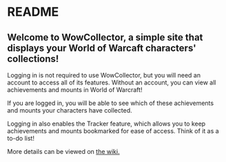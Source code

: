 # README

## Welcome to WowCollector, a simple site that displays your World of Warcaft characters' collections!

Logging in is not required to use WowCollector, but you will need an account to access all of its features. Without an account, you can view all achievements and mounts in World of Warcraft!

If you are logged in, you will be able to see which of these achievements and mounts your characters have collected. 

Logging in also enables the Tracker feature, which allows you to keep achievements and mounts bookmarked for ease of access. Think of it as a to-do list!

More details can be viewed on [the wiki.](https://github.com/cpeter41/WowCollector/wiki)